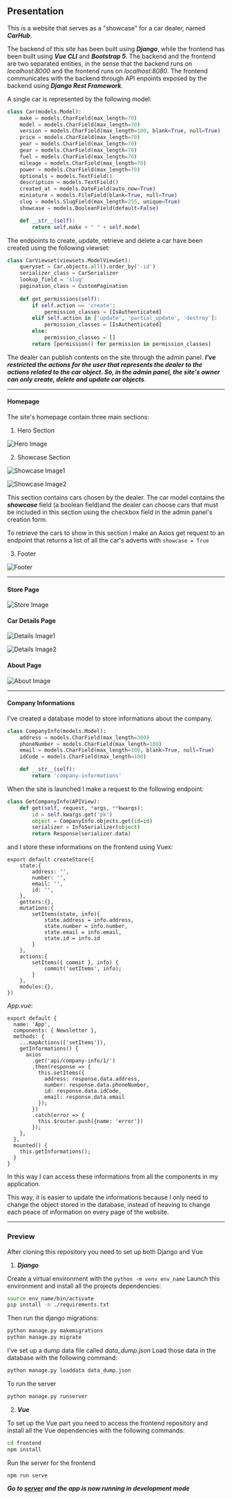 ## Presentation 

This is a website that serves as a "showcase" for a car dealer, named ***CarHub***.

The backend of this site has been built using ***Django***, while the frontend has been built using ***Vue CLI*** and ***Bootstrap 5***. 
The backend and the frontend are two separated entities, in the sense that the backend runs on _localhost:8000_ and the frontend runs on _localhost:8080_. The frontend communicates with the backend through API enpoints exposed by the backend using ***Django Rest Framework***. 

A single car is represented by the following model: 

```Python
class Car(models.Model):
    make = models.CharField(max_length=70)
    model = models.CharField(max_length=70)
    version = models.CharField(max_length=100, blank=True, null=True)
    price = models.CharField(max_length=70)
    year = models.CharField(max_length=70)
    gear = models.CharField(max_length=70)
    fuel = models.CharField(max_length=70)
    mileage = models.CharField(max_length=70)
    power = models.CharField(max_length=70)
    optionals = models.TextField()
    description = models.TextField()
    created_at = models.DateField(auto_now=True)
    miniature = models.FileField(blank=True, null=True)
    slug = models.SlugField(max_length=255, unique=True)
    showcase = models.BooleanField(default=False)

    def __str__(self):
        return self.make + " " + self.model 
```

The endpoints to create, update, retrieve and delete a car have been created using the following viewset: 

```Python
class CarViewset(viewsets.ModelViewSet):
    queryset = Car.objects.all().order_by('-id')
    serializer_class = CarSerializer
    lookup_field = 'slug' 
    pagination_class = CustomPagination 
    
    def get_permissions(self):
        if self.action == 'create':
            permission_classes = [IsAuthenticated]
        elif self.action in ['update', 'partial_update', 'destroy']:
            permission_classes = [IsAuthenticated]
        else: 
            permission_classes = [] 
        return [permission() for permission in permission_classes]
```


The dealer can publish contents on the site through the admin panel. 
***I've restricted the actions for the user that represents the dealer to the actions related to the car object. So, in the admin panel, the site's owner can only create, delete and update car objects***. 

---

#### Homepage

The site's homepage contain three main sections: 

1. Hero Section

![Hero Image](https://i.imgur.com/G2u0kRz.png)

2. Showcase Section 

![Showcase Image1](https://i.imgur.com/0EFc5Tw.png)


![Showcase Image2](https://i.imgur.com/ZWYmvpq.png)

This section contains cars chosen by the dealer. 
The car model contains the ***showcase*** field (a boolean field)and the dealer can choose cars that must be included in this section using the checkbox field in the admin panel's creation form. 

To retrieve the cars to show in this section I make an Axios get request to an endpoint that returns a list of all the car's adverts with ```showcase = True``` 

3. Footer

![Footer](https://i.imgur.com/3wV2mBR.png)

---

#### Store Page 

![Store Image](https://i.imgur.com/BB0sxpW.png)

#### Car Details Page

![Details Image1](https://i.imgur.com/3dQnf9R.png)


![Details Image2](https://i.imgur.com/YlVuwvE.png)

#### About Page 

![About Image](https://i.imgur.com/0iAZXZE.png)

---

#### Company Informations

I've created a database model to store informations about the company. 

```Python
class CompanyInfo(models.Model):
    address = models.CharField(max_length=300)
    phoneNumber = models.CharField(max_length=100)
    email = models.CharField(max_length=100, blank=True, null=True)
    idCode = models.CharField(max_length=100)

    def __str__(self):
        return 'company-informations'
```

When the site is launched I make a request to the following endpoint: 

```Python
class GetCompanyInfo(APIView):
    def get(self, request, *args, **kwargs):
        id = self.kwargs.get('pk')
        object = CompanyInfo.objects.get(id=id)
        serializer = InfoSerializer(object)
        return Response(serializer.data)
```

and I store these informations on the frontend using Vuex: 

```JS
export default createStore({
    state:{
        address: '', 
        number: '', 
        email: '', 
        id: '', 
    }, 
    getters:{},
    mutations:{
        setItems(state, info){
            state.address = info.address, 
            state.number = info.number, 
            state.email = info.email, 
            state.id = info.id
        }
    },
    actions:{
        setItems({ commit }, info) {
            commit('setItems', info);
        }
    },
    modules:{},
})
```

_App.vue_:

```JS
export default {
  name: 'App',
  components: { Newsletter },
  methods: {
    ...mapActions(['setItems']),
    getInformations() {
      axios
        .get('api/company-info/1/')
        .then(response => {
          this.setItems({
            address: response.data.address,
            number: response.data.phoneNumber,
            id: response.data.idCode, 
            email: response.data.email
          });
        })
        .catch(error => {
          this.$router.push({name: 'error'})
        });
    },
  },
  mounted() {
    this.getInformations();
  }
}
```

In this way I can access these informations from all the components in my application.

This way, it is easier to update the informations because I only need to change the object stored in the database, instead of heaving to change each peace of information on every page of the website. 

---

### Preview

After cloning this repository you need to set up both Django and Vue 

1. ***Django***

Create a virtual environment with the ```python -m venv env_name``` Launch this environment and install all the projects dependencies: 

```bash
source env_name/bin/activate
pip install -m ./requirements.txt
```

Then run the django migrations: 

```bash
python manage.py makemigrations
python manage.py migrate
```

I've set up a dump data file called _data_dump.json_ Load those data in the database with the following command: 

```bash
python manage.py loaddata data_dump.json
```

To run the server 

```bash
python manage.py runserver
```

2. ***Vue***

To set up the Vue part you need to access the frontend repository and install all the Vue dependencies with the following commands: 

```bash
cd frontend
npm install
```

Run the server for the frontend

```bash
npm run serve
```


***Go to [server](http://localhost:8080) and the app is now running in development mode***